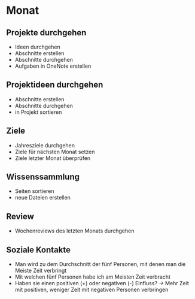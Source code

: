 # Monat

## Projekte durchgehen

- Ideen durchgehen
- Abschnitte erstellen
- Abschnitte durchgehen
- Aufgaben in OneNote erstellen

## Projektideen durchgehen

- Abschnitte erstellen
- Abschnitte durchgehen
- in Projekt sortieren

## Ziele

- Jahresziele durchgehen
- Ziele für nächsten Monat setzen
- Ziele letzter Monat überprüfen

## Wissenssammlung

- Seiten sortieren
- neue Dateien erstellen

## Review

- Wochenreviews des letzten Monats durchgehen

## Soziale Kontakte

- Man wird zu dem Durchschnitt der fünf Personen, mit denen man die Meiste Zeit verbringt
- Mit welchen fünf Personen habe ich am Meisten Zeit verbracht
- Haben sie einen positiven (+) oder negativen (-) Einfluss?
-> Mehr Zeit mit positiven, weniger Zeit mit negativen Personen verbringen

